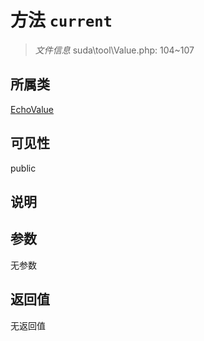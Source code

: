 # 方法 `current`

> *文件信息* suda\tool\Value.php: 104~107

## 所属类 

[EchoValue](../EchoValue.md)

## 可见性

 public 

## 说明



## 参数


无参数


## 返回值

无返回值
